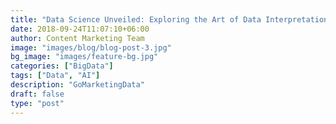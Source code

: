 ```yaml
---
title: "Data Science Unveiled: Exploring the Art of Data Interpretation"
date: 2018-09-24T11:07:10+06:00
author: Content Marketing Team
image: "images/blog/blog-post-3.jpg"
bg_image: "images/feature-bg.jpg"
categories: ["BigData"]
tags: ["Data", "AI"]
description: "GoMarketingData"
draft: false
type: "post"
---
```

